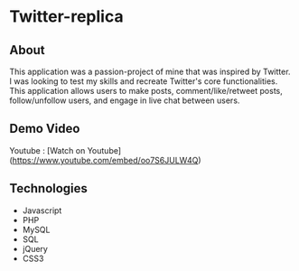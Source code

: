 # Twitter-replica

## About

This application was a passion-project of mine that was inspired by Twitter. I was looking to test my skills and recreate Twitter's core functionalities. This application allows users to make posts, comment/like/retweet posts, follow/unfollow users, and engage in live chat between users.

## Demo Video 
Youtube : [Watch on Youtube] (https://www.youtube.com/embed/oo7S6JULW4Q)

## Technologies 
- Javascript
- PHP
- MySQL
- SQL
- jQuery
- CSS3
